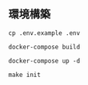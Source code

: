 ## 環境構築
```
cp .env.example .env
```

```
docker-compose build
```

```
docker-compose up -d
```

```
make init
```
